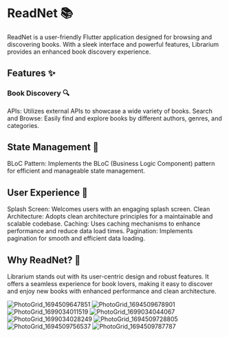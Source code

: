 # ReadNet 📚
ReadNet is a user-friendly Flutter application designed for browsing and discovering books. With a sleek interface and powerful features, Librarium provides an enhanced book discovery experience.

## Features ✨
### Book Discovery 🔍
APIs: Utilizes external APIs to showcase a wide variety of books.
Search and Browse: Easily find and explore books by different authors, genres, and categories.
## State Management 🧠
BLoC Pattern: Implements the BLoC (Business Logic Component) pattern for efficient and manageable state management.
## User Experience 🌟
Splash Screen: Welcomes users with an engaging splash screen.
Clean Architecture: Adopts clean architecture principles for a maintainable and scalable codebase.
Caching: Uses caching mechanisms to enhance performance and reduce data load times.
Pagination: Implements pagination for smooth and efficient data loading.
## Why ReadNet? 📖
Librarium stands out with its user-centric design and robust features. It offers a seamless experience for book lovers, making it easy to discover and enjoy new books with enhanced performance and clean architecture.
 
![PhotoGrid_1694509647851](https://github.com/Alyaatalaat28/Bookly/assets/78979377/f709a8c3-b416-4ddc-aad5-8bdcfbe4cba1)
![PhotoGrid_1694509678901](https://github.com/Alyaatalaat28/Bookly/assets/78979377/6c363bf9-5300-4ae9-8a46-1be81372366f)
![PhotoGrid_1699034011519](https://github.com/Alyaatalaat28/Librarium/assets/78979377/ddb9e145-fd20-4078-bf3f-a34bce54b2ec)
![PhotoGrid_1699034044067](https://github.com/Alyaatalaat28/Librarium/assets/78979377/1afb9cf1-d43c-4ebc-a3d5-18d5ad0e61c0)
![PhotoGrid_1699034028249](https://github.com/Alyaatalaat28/Librarium/assets/78979377/04159bcc-241e-4db8-b558-0e7a521bba08)
![PhotoGrid_1694509728805](https://github.com/Alyaatalaat28/Bookly/assets/78979377/fe0f0005-2ae2-4e65-93db-c6a38f77fdaa)
![PhotoGrid_1694509756537](https://github.com/Alyaatalaat28/Bookly/assets/78979377/604c0477-c479-4c9b-ab55-c446168bcaeb)
![PhotoGrid_1694509787787](https://github.com/Alyaatalaat28/Bookly/assets/78979377/9a9e8e17-9e8b-4e10-83a7-41a01448d726)
